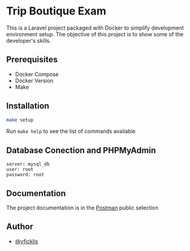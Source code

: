 
# Trip Boutique Exam

This is a Laravel project packaged with Docker to simplify development environment setup. The objective of this project is to show some of the developer's skills.

## Prerequisites

* Docker Compose 
* Docker Version 
* Make

## Installation

```bash
make setup
```

Run `make help` to see the list of commands available

## Database Conection and PHPMyAdmin

```DATABASE
server: mysql_db 
user: root
password: root
```


## Documentation

The project documentation is in the [Postman](https://www.postman.com/material-pilot-77256816/workspace/yficklis/documentation/17111559-1cfeec13-5138-41d7-aefd-0ff14a61d45f)
 public selection 


## Author

- [@yficklis](https://www.github.com/yficklis)

